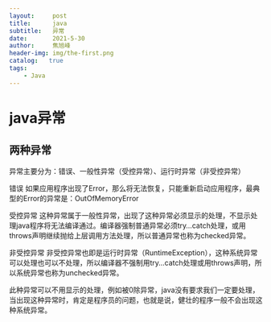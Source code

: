 ```yaml
---
layout:     post
title:      java
subtitle:   异常
date:       2021-5-30
author:     焦旭峰
header-img: img/the-first.png
catalog:   true
tags:
    - Java
---
```

# java异常
## 两种异常
异常主要分为：错误、一般性异常（受控异常）、运行时异常（非受控异常）

错误
如果应用程序出现了Error，那么将无法恢复，只能重新启动应用程序，最典型的Error的异常是：OutOfMemoryError

受控异常
这种异常属于一般性异常，出现了这种异常必须显示的处理，不显示处理java程序将无法编译通过。编译器强制普通异常必须try…catch处理，或用throws声明继续抛给上层调用方法处理，所以普通异常也称为checked异常。

非受控异常
非受控异常也即是运行时异常（RuntimeException），这种系统异常可以处理也可以不处理，所以编译器不强制用try…catch处理或用throws声明，所以系统异常也称为unchecked异常。

此种异常可以不用显示的处理，例如被0除异常，java没有要求我们一定要处理， 当出现这种异常时，肯定是程序员的问题，也就是说，健壮的程序一般不会出现这种系统异常。

